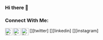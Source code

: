 ### Hi there 👋

<!--
**ganesh9980/ganesh9980** is a ✨ _special_ ✨ repository because its `README.md` (this file) appears on your GitHub profile.

Here are some ideas to get you started:

- 🔭 I’m currently working on ...
- 🌱 I’m currently learning ...
- 👯 I’m looking to collaborate on ...
- 🤔 I’m looking for help with ...
- 💬 Ask me about ...
- 📫 How to reach me: ...
- 😄 Pronouns: ...
- ⚡ Fun fact: ...
-->
### Connect With Me:

[<img align="left" alt="Bhaskar-R | Twitter" width="24px" src="https://cdn.jsdelivr.net/npm/simple-icons@v3/icons/twitter.svg" />][twitter]
[<img align="left" alt="Ganesh-R | LinkedIn" width="24px" src="https://cdn.jsdelivr.net/npm/simple-icons@v3/icons/linkedin.svg" />][linkedin]
[<img align="left" alt="Bhaskar-R | Instagram" width="24px" src="https://cdn.jsdelivr.net/npm/simple-icons@v3/icons/instagram.svg" />][instagram]

<br />
